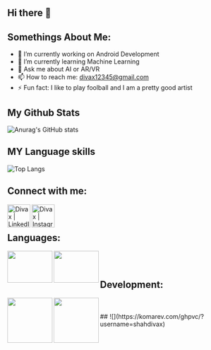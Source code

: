 ## Hi there 👋
## Somethings About Me:

- 🔭 I’m currently working on Android Development
- 🌱 I’m currently learning Machine Learning
- 💬 Ask me about AI or AR/VR
- 📫 How to reach me: divax12345@gmail.com
- ⚡ Fun fact: I like to play foolball and I am a pretty good artist

## My Github Stats
![Anurag's GitHub stats](https://github-readme-stats.vercel.app/api?username=shahdivax&show_icons=true&theme=radical)

## MY Language skills
![Top Langs](https://github-readme-stats.vercel.app/api/top-langs/?username=shahdivax&layout=compact)




## Connect with me:
[<img align="left" alt="Divax | LinkedIn" height = "52px" width="52px" src="https://www.logo.wine/a/logo/LinkedIn/LinkedIn-Icon-Logo.wine.svg" />](https://www.linkedin.com/in/divax-shah/)
[<img align="left" alt="Divax | Instagram" height = "52px" width="52px" src="https://www.logo.wine/a/logo/Instagram/Instagram-Logo.wine.svg" />](https://www.instagram.com/dj_shah_6045/)

<br/>
<br/>

## Languages:
<img align="left" height="72px" width="102px" src="https://www.logo.wine/a/logo/Python_(programming_language)/Python_(programming_language)-Logo.wine.svg" />
<img align="left" height="72px" width="102px" src="https://www.logo.wine/a/logo/Java_(programming_language)/Java_(programming_language)-Logo.wine.svg" />

<br/>
<br/>

## Development:
<img align="left" height="102px" width="102px" src="https://upload.wikimedia.org/wikipedia/commons/3/37/Firebase_Logo.svg" />
<img align="left" height="102px" width="102px" src="https://upload.wikimedia.org/wikipedia/commons/9/92/Android_Studio_Trademark.svg" />

<br/>
<br/>
##
![](https://komarev.com/ghpvc/?username=shahdivax)
